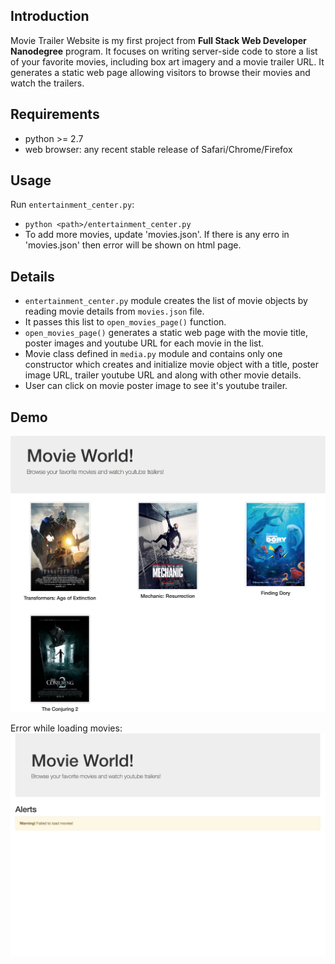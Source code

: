 
## Introduction

Movie Trailer Website is my first project from **Full Stack Web Developer Nanodegree** program. It focuses on writing server-side code to store a list of your favorite movies, including box art imagery and a movie trailer URL. It generates a static web page allowing visitors to browse their movies and watch the trailers.


## Requirements

* python >= 2.7
* web browser: any recent stable release of Safari/Chrome/Firefox


## Usage

Run `entertainment_center.py`:

* `python <path>/entertainment_center.py`
* To add more movies, update 'movies.json'. If there is any erro in 'movies.json' then error will be shown on html page.

## Details

* `entertainment_center.py` module creates the list of movie objects by reading movie details from `movies.json` file.
* It passes this list to `open_movies_page()` function.
* `open_movies_page()` generates a static web page with the movie title, poster images and youtube URL for each movie in the list.
* Movie class defined in `media.py` module and contains only one constructor which creates and initialize movie object with a title, poster image URL, trailer youtube URL and along with other movie details.
*  User can click on movie poster image to see it's youtube trailer.

## Demo

![sample demo screen](images/demo.png)

Error while loading movies:
![sample error screen](images/error_demo.png)
